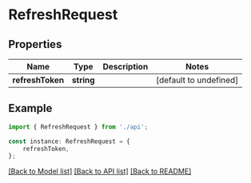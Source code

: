 # RefreshRequest


## Properties

Name | Type | Description | Notes
------------ | ------------- | ------------- | -------------
**refreshToken** | **string** |  | [default to undefined]

## Example

```typescript
import { RefreshRequest } from './api';

const instance: RefreshRequest = {
    refreshToken,
};
```

[[Back to Model list]](../README.md#documentation-for-models) [[Back to API list]](../README.md#documentation-for-api-endpoints) [[Back to README]](../README.md)

